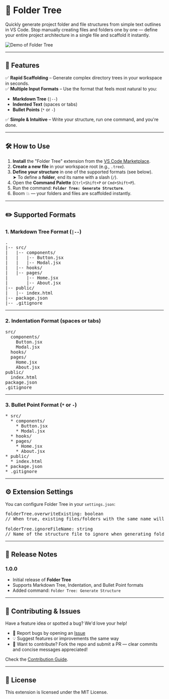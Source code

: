 # 📁 Folder Tree

Quickly generate project folder and file structures from simple text outlines in VS Code. Stop manually creating files and folders one by one — define your entire project architecture in a single file and scaffold it instantly.

![Demo of Folder Tree](https://raw.githubusercontent.com/Suuraw/Folder-Tree/main/images/User-guide-demo.gif)

---

## 🚀 Features

✅ **Rapid Scaffolding** – Generate complex directory trees in your workspace in seconds.  
✅ **Multiple Input Formats** – Use the format that feels most natural to you:

- **Markdown Tree** (`|--`)
- **Indented Text** (spaces or tabs)
- **Bullet Points** (`*` or `-`)

✅ **Simple & Intuitive** – Write your structure, run one command, and you're done.

---

## 🛠️ How to Use

1. **Install** the "Folder Tree" extension from the [VS Code Marketplace](https://marketplace.visualstudio.com/).
2. **Create a new file** in your workspace root (e.g., `.tree`).
3. **Define your structure** in one of the supported formats (see below).  
   ➤ To define a **folder**, end its name with a slash (`/`).
4. Open the **Command Palette** (`Ctrl+Shift+P` or `Cmd+Shift+P`).
5. Run the command: **`Folder Tree: Generate Structure`**.
6. Boom 💥 — your folders and files are scaffolded instantly.

---

## ✏️ Supported Formats

### 1. Markdown Tree Format (`|--`)

<pre>
.
|-- src/
|   |-- components/
|   |   |-- Button.jsx
|   |   |-- Modal.jsx
|   |-- hooks/
|   |-- pages/
|       |-- Home.jsx
|       |-- About.jsx
|-- public/
|   |-- index.html
|-- package.json
|-- .gitignore
</pre>

---

### 2. Indentation Format (spaces or tabs)

<pre>
src/
  components/
    Button.jsx
    Modal.jsx
  hooks/
  pages/
    Home.jsx
    About.jsx
public/
  index.html
package.json
.gitignore
</pre>

---

### 3. Bullet Point Format (`*` or `-`)

<pre>
* src/
  * components/
    * Button.jsx
    * Modal.jsx
  * hooks/
  * pages/
    * Home.jsx
    * About.jsx
* public/
  * index.html
* package.json
* .gitignore
</pre>

---

## ⚙️ Extension Settings

You can configure Folder Tree in your `settings.json`:

<pre>
folderTree.overwriteExisting: boolean  
// When true, existing files/folders with the same name will be overwritten. Default is false.

folderTree.ignoreFileName: string  
// Name of the structure file to ignore when generating folders. Default is ".tree".
</pre>

---

## 🧾 Release Notes

### 1.0.0

- Initial release of **Folder Tree**
- Supports Markdown Tree, Indentation, and Bullet Point formats
- Added command: `Folder Tree: Generate Structure`

---

## 🤝 Contributing & Issues

Have a feature idea or spotted a bug? We'd love your help!

- 🐞 Report bugs by opening an [Issue](https://github.com/Suuraw/Folder-Tree/issues)
- 💡 Suggest features or improvements the same way
- 🔧 Want to contribute? Fork the repo and submit a PR — clear commits and concise messages appreciated!

Check the [Contribution Guide](https://github.com/Suuraw/Folder-Tree/blob/main/CONTRIBUTING.md).

---

## 📄 License

This extension is licensed under the MIT License.
